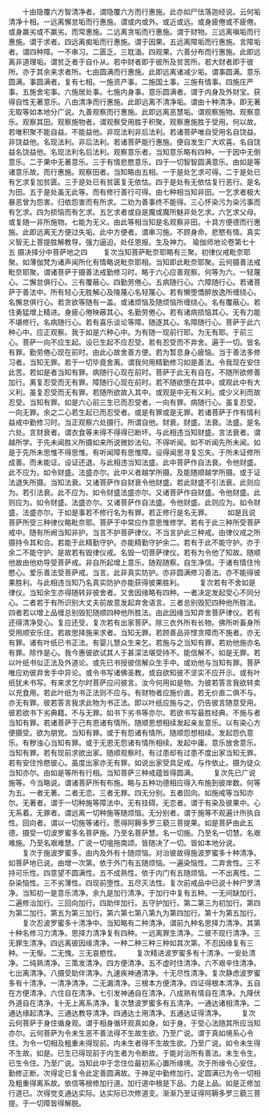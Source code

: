 <!-- { "loadSidebar": true } -->
　　十由隐覆六方智清净者。谓隐覆六方而行惠施。此亦如尸佉落迦经说。云何垢清净十相。一远离懈怠垢而行惠施。谓或内或外。或近或远。或身疲倦或不疲倦。或身羸劣或不羸劣。而常惠施。二远离贪垢而行惠施。谓于财物。三远离嗔垢而行惠施。谓于求者。四远离痴垢而行惠施。谓于因果。五远离障垢而行惠施。言障垢者。谓四种障。一不串习。二匮乏。三耽湎。四观果。六善分布而行惠施。此即远离非道理垢。谓贫乏者于自仆从。若中财者即于彼所及贫苦所。若大财者即于彼所。亦于其余来求者所。七由圆满而行惠施。此即远离诸减少垢。谓事圆满。意乐圆满。事圆满者。复有七相。一施资产事。二施国土事。三施有情事。四施庄严事。五施舍宅事。六施居处事。七施内身事。意乐圆满者。谓于内身及外财宝。获得自性无著意乐。八由清净而行惠施。此即远离不清净垢。谓由十种清净。即无著无取等如本地分广说。九善观察而行惠施。此即远离恶慧垢。谓观察施物。观察意乐。观察其田。观察施物者。谓观察受用胜于积聚。观察惠施胜于受用。何以故。若唯积聚不能自益。不能益他。非现法利非后法利。若诸菩萨唯自受用名自饶益。非饶益他。名现法利。非后法利。若诸菩萨能行惠施。便自发生广大欢喜。名自饶益名饶益他。名现法利名后法利。观察意乐者。当知意乐略有四种。一于因中无倒意乐。二于果中无著意乐。三于有情悲愍意乐。四于一切智智圆满意乐。由如是等诸意乐故。而行惠施。观察田者。当知略由五相。一于是处乞求可得。二于是处已有乞求复加贫匮。三于是处已有贫匮复无依怙。四于是处有无依怙复行恶行。是名为田。五于是处虽无此等。而有修行善行可得。由七种相当知非田。一乞求者极大暴恶曾为怨害。归依怨害而有所求。二劝为善事终不能得。三心怀染污为染污事而有乞求。四为损恼而有乞求。五乞求者或自是魔或魔所魅非处乞求。六乞求父母。或复随一非所施物。七能为无义。由此等相当知是名观察非田。十具方便德而行惠施。此即远离无方便过失垢。此中方便者。谓串习施。不顾身命。悲愍有情。真实义智无上菩提胜解教导。强力逼迫。处任恩报。生及神力。
瑜伽师地论卷第七十五
摄决择分中菩萨地之四
　　复次当知菩萨毗奈耶略有三聚。初律仪戒毗奈耶聚。如薄伽梵为诸声闻所化有情略说毗奈耶相。当知即此毗奈耶聚。云何摄善法戒毗奈耶聚。谓诸菩萨于摄善法戒勤修习时。略于六心应善观察。何等为六。一轻蔑心。二懈怠俱行心。三有覆蔽心。四勤劳倦心。五病随行心。六障随行心。若诸菩萨于善法中。所有轻心无胜解心及陵蔑心名轻蔑心。若有懒堕憍醉放逸所缠绕心。名懈怠俱行心。若贪欲等随有一盖。或诸烦恼及随烦恼所缠绕心。名有覆蔽心。若住勇猛增上精进。身疲心倦映蔽其心。名勤劳倦心。若有诸病损恼其心。无有力能不堪修行。名病随行心。若有喜乐谈论等障。随逐其心。名障随行心。菩萨于此六种心中。应正观察。我于如是六种心中。为有随一现前行耶。为无有耶。于前三心。菩萨一向不应生起。设已生起不应忍受。若有忍受而不弃舍。遍于一切。皆名有罪。勤劳倦心现在前时。由此心故舍善方便。若为暂息身心疲恼。当于善法多修习者。当知无罪。若于一切毕竟舍离。谓我何用精勤修习如是善法。令我现在安住此苦。若如是者当知有罪。病随行心现在前时。菩萨于此无有自在。不随所欲修善加行。离复忍受而无有罪。障随行心现在前时。若不随欲堕在其中。或观此中有大义利。虽复忍受而无有罪。若随所欲故入其中。或观是中无有义利。或少义利而故忍受。当知有罪。如是六心前三生已而忍受者。一向有罪。病随行心。虽复忍受。一向无罪。余之二心若生起已而忍受者。或是有罪或是无罪。若诸菩萨于作有情利益戒中勤修习时。当正观察六处摄行。所谓自他。财衰。财盛。法衰。法盛。是名六处。言财衰者。谓衣食等未得不得得已断坏。与此相违当知财盛。言法衰者。谓越所学。于先未闻胜义所摄如来所说微妙法句。不得听闻。如不听闻先所未闻。如是于先所未思惟不得思惟。有听闻障有思惟障。设得闻思寻复忘失。于所未证修所成善。而未能证。设证还退。与此相违当知法盛。此中菩萨作自法衰。令他财盛。此不应为。如令财盛。法盛亦尔。此中义者越学所摄。及能随顺越学所摄。或于证法退失所摄。当知法衰。又诸菩萨作自财衰令他财盛。若此财盛不引法衰。此则应为。若引法衰。此不应为。如令财盛法盛亦尔。又诸菩萨作自财盛。令他财盛。此则应为。如令财盛。法盛亦尔。又诸菩萨作自法盛。令他财盛。此则应为。如令财盛。法盛亦尔。于如是事若不修行名为有罪。若正修行是名无罪。
　　如是且说菩萨所受三种律仪略毗奈耶。菩萨于中常应作意思惟修学。若有于此三种所受菩萨戒中。随有所阙当知非护。当言不护菩萨律仪。不当言护此三种戒。由律仪戒之所摄持令其和合。若能于此精勤守护。亦能精勤守护余二。若有于此不能守护。亦于余二不能守护。是故若有毁律仪戒。名毁一切菩萨律仪。若有为令他了知故。随顺他故由他劝导受菩萨戒。非自所起增上意乐。随观随察。自生净信。于诸有情住怜愍心。爱乐善法受菩萨戒。当言。此非真实防护。亦非圆满修习善法。亦不能得彼果胜利。与此相违当知乃名真实防护亦能获得彼果胜利。
　　复次若有不舍如是律仪。当知余生亦得随转非彼舍者。又舍因缘略有四种。一者决定发起受心不同分心。二者若于有所识别大丈夫前故意发起弃舍语言。三者总别毁犯四种他所胜法。四者若以增上品缠总别毁犯随顺四种他所胜法。由此因缘当知弃舍菩萨律仪。若有还得清净受心。复应还受。复次若有出家菩萨。除三衣外所有长物。佛所听畜身所受用顺安乐住。若故思择施来求者。当知无罪。若顾善品非悭贪障而不施者。亦无有罪。诸有叶纸已书正法。有婴儿慧众生来乞。若施与之当知有罪。若劝他施亦名有罪。除作是心。我今惠彼欲试其人于甚深法堪受持不。能信解不。如是无罪。若以叶纸书似正法及外道论。或先已书授彼信解众生手中。或劝他与当知有罪。菩萨唯应劝彼弃舍手中异论。或令书写诸佛圣教。或自欲知彼不坚实不应开示。或有叶纸犹未书写。有来求乞尔时菩萨应问彼言。汝今何用如是物。为彼若答言我欲转卖以充食用。若此叶纸为书正法则不应与。有财物者应施价直。若无价直二俱不与。亦无有罪。彼若答言我求此物为书正法。即以叶纸应施与之。仍告彼言随意受用。彼若欲书下劣典籍。不与无罪。如书下劣书等亦尔。若欲书写最胜经典。不施与者当知有罪。若诸菩萨于己有恩诸有情所。随顺恩想相续发起亲友意乐。以有染心方便摄受。欲为朋党。当知有罪。或于有怨诸有情所。随顺怨想相续。发起怨仇意乐。有秽浊心当知有罪。或于无恩无怨诸有情所相续。发起中庸。意乐放舍意乐。当知有罪。若有现前求欲出家。随顺观察时。有过患却有过患不度出家当知无罪。若有安住怜愍彼心。虽度出家亦无有罪。如说出家受具足戒。与作依止。摄为徒众当知亦尔。由如是等所有行相。当知菩萨三种戒蕴皆得圆满。
　　复次先已广说施等。今当略说。谓诸菩萨所有布施。略与五种功德相应得入布施到彼岸数。何等为五。一者无著。二者无恋。三者无罪。四无分别。五者回向。如施戒等当知亦尔。无著者。谓于一切种施等障法中。无有挂碍。无恋者。谓于有染及彼果中。心无系着。无罪者。谓远离一切种施等随烦恼。无分别者。谓于施等不观遍计所执自性。回向者。谓以一切施等诸行。愿得阿耨多罗三藐三菩提果。如是菩萨由此五德。摄受一切波罗蜜多名菩萨施。乃至名菩萨慧。名一切施。乃至名一切慧。名艰难施。乃至名艰难慧。广说一切嗢拖南颂。皆随决了一切。皆如本地分说。
　　复次于施波罗蜜多。由内及外有十随烦恼。对治彼故得施波罗蜜多十种清净。如菩萨地已说。由增一次第。依于外门有五随烦恼。一遍染恼性。二弃舍性。三不持可乐性。四意望不圆满性。五不成熟性。依于内门有五随烦恼。一不出离性。二杂染恼性。三不劣薄性。四现前堕性。五尽灭法性。复次前戒品中已说十种尸罗清净。当知初一是意乐清净。余九是加行清净。于加行中复有五种。一无间缺加行。二遍修治加行。三回向加行。四助伴加行。五守护加行。第二第三为初加行。第四为第二加行。第五为第三加行。第六第七第八第九为第四加行。第十为第五加行。
　　复次忍波罗蜜多十清净中。当知略有二种清净。谓前九种名思择力清净。其第十种名修习力清净。思择力清净复有四种。一远离罪生清净。二彼不现行清净。三无罪生清净。四远离彼因缘清净。一种二种三种三种如其次第。不忍因缘复有三种。一无惭。二无愧。三无哀愍性。
　　复次精进波罗蜜多有十清净。一安处清净。二纯熟清净。三策发清净。四方便清净。五不虚时住清净。六不艰辛住清净。七出离清净。八摄受助伴清净。九速疾神通清净。十无尽性清净。复次静虑波罗蜜多有十清净。一清净清净。二无漏清净。三根本方便清净。四证得根本清净。五自在方便清净。六住自在清净。七引发神通自在清净。八成熟有情自在清净。九降伏外道自在清净。十无上离系清净。复次慧波罗蜜多有五清净。一通达诸相清净。二通达缘起清净。三通达教导清净。四通达士用清净。五通达证得清净。
　　复次云何菩萨于身住循身观。谓于相身循环观真如身。如于身。于受心法随其所应当知亦尔。云何菩萨为令未生恶不善法得不生故生欲。乃至广说。谓于真如境系心令住。为令一切相及粗重未得现前。内未生者得不生故生欲。乃至广说。如令未生得不生故。如是。已生已得现前于内生者为令断故。于能对治所有善法。未生令生。已生令住。乃至广说。当知此中于念住位最初系心置所缘境。次于所缘令心安住。勤修正断。次得定已复令此定善圆满故。于神足中勤修加行。定圆满已为令一切相及粗重得离系故。依信等根修加行道。加行道中根是下品。力是上品。如是正修加行道已。次得觉支通达实际。达实际已次修道支。渐渐乃至证得阿耨多罗三藐三菩提。于一切障皆得解脱。
